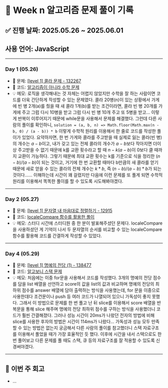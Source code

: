 # 📘 Week n 알고리즘 문제 풀이 기록

## ✅ 진행 날짜: 2025.05.26 ~ 2025.06.01

## 사용 언어: JavaScript

---

### Day 1 (05.26)

- 🔗 문제: [[level 1] 콜라 문제 - 132267](https://school.programmers.co.kr/learn/courses/30/lessons/132267)
- 📁 코드: [알고리즘이 아니라 수학 문제](https://github.com/sysysysyb/Study_Algorithm/tree/ae8cb3f2403901be59029d86313e5fcc6271786b/%ED%94%84%EB%A1%9C%EA%B7%B8%EB%9E%98%EB%A8%B8%EC%8A%A4/1/132267.%E2%80%85%EC%BD%9C%EB%9D%BC%E2%80%85%EB%AC%B8%EC%A0%9C)
- 💡 메모: 로직을 생각해내는 것 자체는 어렵지 않았지만 수학을 잘 하는 사람이면 코드를 더욱 간단하게 작성할 수 있는 문제였다. 콜라 20병(n)이 있는 상황에서 가게에 빈 병 2개(a)를 줬을 때 새 콜라 1개(b)를 받는 조건이라면, 콜라 빈 병 20개를 가게에 주고 그럼 다시 10병을 받고 그럼 다시 빈 병 10개 주고 또 5병을 받고... 이렇게 반복이 이루어지기 때문에 while문을 사용해서 문제를 해결했다. 그런데 다른 사람의 풀이를 확인하니, `solution = (a, b, n) => Math.floor(Math.max(n - b, 0) / (a - b)) * b` 이렇게 수학적 원리를 이용해서 한 줄로 코드를 작성한 풀이가 있었다. 요약하자면, 한 번 가게와 콜라를 주고받을 때 실제로 잃는 콜라(빈 병)의 개수는 $a - b$이고, 내가 갖고 있는 전체 콜라의 개수가 $a - b$보다 작아지면 더이상 주고받을 수 없기 때문에 k를 교환 횟수라고 할 때 $n - k(a - b)$이 0보다 클 때까지 교환이 가능하다. 그렇기 때문에 최대 교환 횟수는 k를 기준으로 식을 정리한 $(n - b) / (a - b)$이 되는 것이고, 거기에 한 번 교환할 때마다 b만큼의 새 콜라를 얻기 때문에 새로 얻을 수 있는 콜라의 전체 개수는 $k * b$, 즉 $(n - b) / (a - b) * b$가 되는 것이다...... 이해하는데 시간이 꽤 걸렸지만 다음에 이런 문제를 또 풀게 되면 수학적 원리를 이용해서 똑똑한 풀이를 할 수 있도록 시도해봐야겠다.

---

### Day 2 (05.27)

- 🔗 문제: [[level 1] 문자열 내 마음대로 정렬하기 - 12915](https://school.programmers.co.kr/learn/courses/30/lessons/12915)
- 📁 코드: [localeCompare 함수를 활용한 풀이](https://github.com/sysysysyb/Study_Algorithm/tree/a53d38d74eb8709635f41729e2a32c056053470d/%ED%94%84%EB%A1%9C%EA%B7%B8%EB%9E%98%EB%A8%B8%EC%8A%A4/1/12915.%E2%80%85%EB%AC%B8%EC%9E%90%EC%97%B4%E2%80%85%EB%82%B4%E2%80%85%EB%A7%88%EC%9D%8C%EB%8C%80%EB%A1%9C%E2%80%85%EC%A0%95%EB%A0%AC%ED%95%98%EA%B8%B0)
- 💡 메모: 스터디 시간에 스터디원 중 한 분이 발표해주셨던 문제다. localeCompare을 사용하셨던 게 기억이 나서 두 문자열의 순서를 비교할 수 있는 localeCompare 함수를 활용해 코드를 간결하게 작성할 수 있었다.

---

### Day 4 (05.29)

- 🔗 문제: [[level 1] 명예의 전당 (1) - 138477](https://school.programmers.co.kr/learn/courses/30/lessons/138477)
- 📁 코드: [알고보니 스택 문제](https://github.com/sysysysyb/Study_Algorithm/tree/3dd2ea6c6f2fe81d34ce16ba2dd7a522809430de/%ED%94%84%EB%A1%9C%EA%B7%B8%EB%9E%98%EB%A8%B8%EC%8A%A4/1/138477.%E2%80%85%EB%AA%85%EC%98%88%EC%9D%98%E2%80%85%EC%A0%84%EB%8B%B9%E2%80%85%EF%BC%881%EF%BC%89)
- 💡 메모: 처음에는 이중 for문을 사용해서 코드를 작성했다. 3개의 명예의 전당 점수를 담을 list 배열을 선언하고 score의 값을 list의 값과 비교하며 명예의 전당의 최하위 점수를 answer 배열에 담아 출력하는 방식을 사용했는데, for 문을 이중으로 사용한데다 조건문이나 push 등 여러 코드가 나열되어 있으니 가독성이 좋지 못했다. 그래서 이 방법으로 문제를 한 번 풀고 난 뒤 slice를 이용해서 score 배열을 반복문을 통해 slice 해주며 명예의 전당 최하위 점수를 구하는 방식을 사용했더니 코드가 훨씬 간결해졌다. 그러나 성능 시간이 20ms가 나왔던 전자의 방법에 비해 slice를 사용한 후자의 방법은 시간이 114ms가 나왔다... 가독성과 성능 모두 만족할 수 있는 방법은 없는지 궁금해서 다른 사람의 풀이를 참고했더니 스택 자료구조를 이용해서 풀었을 때가 가장 효율적인 듯 했다. 이후에 시간을 내서 스택으로도 한번 풀어보고 다른 문제를 풀 때도 스택, 큐 등의 자료구조를 잘 적용할 수 있도록 신경써야겠다.

---

## 📌 이번 주 회고

- ...
